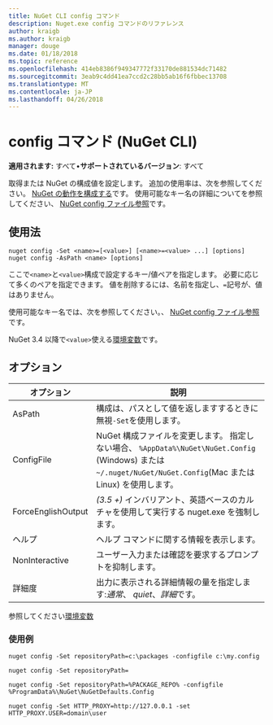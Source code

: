 ```yaml
---
title: NuGet CLI config コマンド
description: Nuget.exe config コマンドのリファレンス
author: kraigb
ms.author: kraigb
manager: douge
ms.date: 01/18/2018
ms.topic: reference
ms.openlocfilehash: 414eb8386f949347772f33170de881534dc71482
ms.sourcegitcommit: 3eab9c4dd41ea7ccd2c28bb5ab16f6fbbec13708
ms.translationtype: MT
ms.contentlocale: ja-JP
ms.lasthandoff: 04/26/2018
---
```

# <a name="config-command-nuget-cli"></a>config コマンド (NuGet CLI)

**適用されます:** すべて&bullet;**サポートされているバージョン**: すべて

取得または NuGet の構成値を設定します。 追加の使用率は、次を参照してください。 [NuGet の動作を構成する](../consume-packages/configuring-nuget-behavior.md)です。 使用可能なキー名の詳細についてを参照してください、 [NuGet config ファイル参照](../reference/nuget-config-file.md)です。

## <a name="usage"></a>使用法

```cli
nuget config -Set <name>=[<value>] [<name>=<value> ...] [options]
nuget config -AsPath <name> [options]
```

ここで`<name>`と`<value>`構成で設定するキー/値ペアを指定します。 必要に応じて多くのペアを指定できます。 値を削除するには、名前を指定し、`=`記号が、値はありません。

使用可能なキー名では、次を参照してください。、 [NuGet config ファイル参照](../reference/nuget-config-file.md)です。

NuGet 3.4 以降で`<value>`使える[環境変数](cli-ref-environment-variables.md)です。

## <a name="options"></a>オプション

| オプション | 説明 |
| --- | --- |
| AsPath | 構成は、パスとして値を返しますするときに無視`-Set`を使用します。 |
| ConfigFile | NuGet 構成ファイルを変更します。 指定しない場合、 `%AppData%\NuGet\NuGet.Config` (Windows) または`~/.nuget/NuGet/NuGet.Config`(Mac または Linux) を使用します。|
| ForceEnglishOutput | *(3.5 +)* インバリアント、英語ベースのカルチャを使用して実行する nuget.exe を強制します。 |
| ヘルプ | ヘルプ コマンドに関する情報を表示します。 |
| NonInteractive | ユーザー入力または確認を要求するプロンプトを抑制します。 |
| 詳細度 | 出力に表示される詳細情報の量を指定します:*通常*、 *quiet*、*詳細*です。 |

参照してください[環境変数](cli-ref-environment-variables.md)

### <a name="examples"></a>使用例

```cli
nuget config -Set repositoryPath=c:\packages -configfile c:\my.config

nuget config -Set repositoryPath=

nuget config -Set repositoryPath=%PACKAGE_REPO% -configfile %ProgramData%\NuGet\NuGetDefaults.Config

nuget config -Set HTTP_PROXY=http://127.0.0.1 -set HTTP_PROXY.USER=domain\user
```
